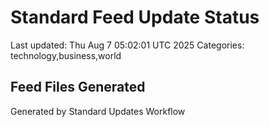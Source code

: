 # Standard Feed Update Status
Last updated: Thu Aug  7 05:02:01 UTC 2025
Categories: technology,business,world

## Feed Files Generated

Generated by Standard Updates Workflow
